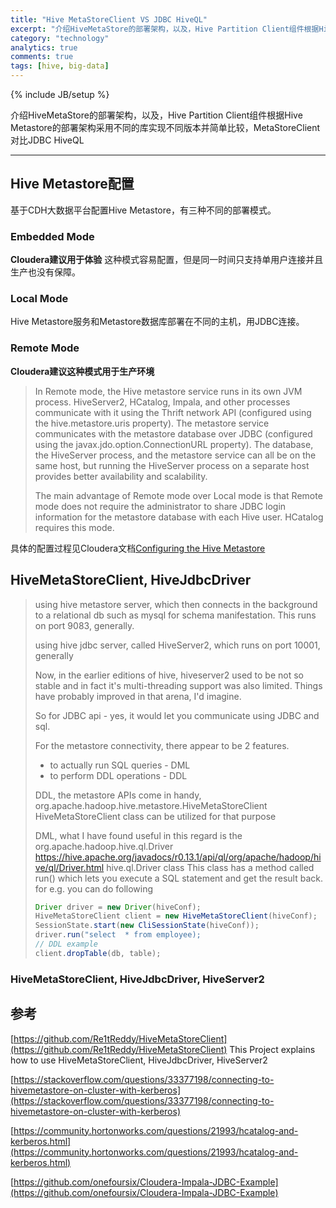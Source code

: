 ```yaml
---
title: "Hive MetaStoreClient VS JDBC HiveQL"
excerpt: "介绍HiveMetaStore的部署架构，以及，Hive Partition Client组件根据Hive Metastore的部署架构采用不同的库实现不同版本并简单比较，MetaStoreClient对比JDBC HiveQL"
category: "technology"
analytics: true
comments: true
tags: [hive, big-data]
---
```

{% include JB/setup %}

介绍HiveMetaStore的部署架构，以及，Hive Partition Client组件根据Hive Metastore的部署架构采用不同的库实现不同版本并简单比较，MetaStoreClient对比JDBC HiveQL

---

## Hive Metastore配置

基于CDH大数据平台配置Hive Metastore，有三种不同的部署模式。

### Embedded Mode

**Cloudera建议用于体验** 这种模式容易配置，但是同一时间只支持单用户连接并且生产也没有保障。

### Local Mode

Hive Metastore服务和Metastore数据库部署在不同的主机，用JDBC连接。

### Remote Mode

**Cloudera建议这种模式用于生产环境**

> In Remote mode, the Hive metastore service runs in its own JVM process. HiveServer2, HCatalog, Impala, and other processes communicate with it using the Thrift network API (configured using the hive.metastore.uris property). The metastore service communicates with the metastore database over JDBC (configured using the javax.jdo.option.ConnectionURL property). The database, the HiveServer process, and the metastore service can all be on the same host, but running the HiveServer process on a separate host provides better availability and scalability.
> 
> The main advantage of Remote mode over Local mode is that Remote mode does not require the administrator to share JDBC login information for the metastore database with each Hive user. HCatalog requires this mode.

具体的配置过程见Cloudera文档[Configuring the Hive Metastore](https://www.cloudera.com/documentation/enterprise/5-8-x/topics/cdh_ig_hive_metastore_configure.html)

## HiveMetaStoreClient, HiveJdbcDriver

> using hive metastore server, which then connects in the background to a relational db such as mysql for schema manifestation. This runs on port 9083, generally.
>
> using hive jdbc server, called HiveServer2, which runs on port 10001, generally
>
> Now, in the earlier editions of hive, hiveserver2 used to be not so stable and in fact it's multi-threading support was also limited. Things have probably improved in that arena, I'd imagine.
> 
> So for JDBC api - yes, it would let you communicate using JDBC and sql.
> 
> For the metastore connectivity, there appear to be 2 features.
> 
> - to actually run SQL queries - DML
> - to perform DDL operations - DDL
> 
> DDL, the metastore APIs come in handy, org.apache.hadoop.hive.metastore.HiveMetaStoreClient HiveMetaStoreClient class can be utilized for that purpose
> 
> DML, what I have found useful in this regard is the org.apache.hadoop.hive.ql.Driver https://hive.apache.org/javadocs/r0.13.1/api/ql/org/apache/hadoop/hive/ql/Driver.html hive.ql.Driver class This class has a method called run() which lets you execute a SQL statement and get the result back. for e.g. you can do following
> 
> ```java
> Driver driver = new Driver(hiveConf);
> HiveMetaStoreClient client = new HiveMetaStoreClient(hiveConf);
> SessionState.start(new CliSessionState(hiveConf));
> driver.run("select  * from employee);
> // DDL example
> client.dropTable(db, table);
> ```

### HiveMetaStoreClient, HiveJdbcDriver, HiveServer2



## 参考

[https://github.com/Re1tReddy/HiveMetaStoreClient](https://github.com/Re1tReddy/HiveMetaStoreClient) This Project explains how to use HiveMetaStoreClient, HiveJdbcDriver, HiveServer2

[https://stackoverflow.com/questions/33377198/connecting-to-hivemetastore-on-cluster-with-kerberos](https://stackoverflow.com/questions/33377198/connecting-to-hivemetastore-on-cluster-with-kerberos)

[https://community.hortonworks.com/questions/21993/hcatalog-and-kerberos.html](https://community.hortonworks.com/questions/21993/hcatalog-and-kerberos.html)

[https://github.com/onefoursix/Cloudera-Impala-JDBC-Example](https://github.com/onefoursix/Cloudera-Impala-JDBC-Example)

